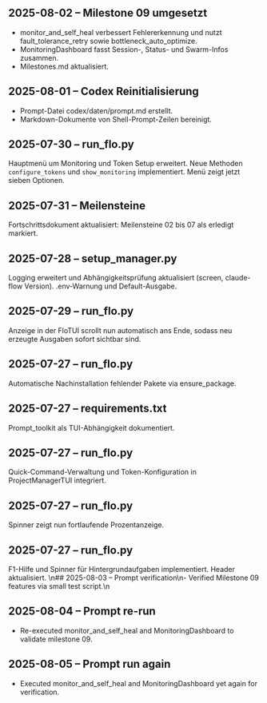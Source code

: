 ## 2025-08-02 – Milestone 09 umgesetzt
- monitor_and_self_heal verbessert Fehlererkennung und nutzt fault_tolerance_retry sowie bottleneck_auto_optimize.
- MonitoringDashboard fasst Session-, Status- und Swarm-Infos zusammen.
- Milestones.md aktualisiert.
## 2025-08-01 – Codex Reinitialisierung
- Prompt-Datei codex/daten/prompt.md erstellt.
- Markdown-Dokumente von Shell-Prompt-Zeilen bereinigt.
## 2025-07-30 – run_flo.py
Hauptmenü um Monitoring und Token Setup erweitert. Neue Methoden `configure_tokens`
und `show_monitoring` implementiert. Menü zeigt jetzt sieben Optionen.
## 2025-07-31 – Meilensteine
Fortschrittsdokument aktualisiert: Meilensteine 02 bis 07 als erledigt markiert.
## 2025-07-28 – setup_manager.py
Logging erweitert und Abhängigkeitsprüfung aktualisiert (screen, claude-flow Version). .env-Warnung und Default-Ausgabe.
## 2025-07-29 – run_flo.py
Anzeige in der FloTUI scrollt nun automatisch ans Ende, sodass neu erzeugte
Ausgaben sofort sichtbar sind.
## 2025-07-27 – run_flo.py
Automatische Nachinstallation fehlender Pakete via ensure_package.
## 2025-07-27 – requirements.txt
Prompt_toolkit als TUI-Abhängigkeit dokumentiert.
## 2025-07-27 – run_flo.py
Quick-Command-Verwaltung und Token-Konfiguration in ProjectManagerTUI integriert.
## 2025-07-27 – run_flo.py
Spinner zeigt nun fortlaufende Prozentanzeige.
## 2025-07-27 – run_flo.py
F1-Hilfe und Spinner für Hintergrundaufgaben implementiert. Header aktualisiert.
\n## 2025-08-03 – Prompt verification\n- Verified Milestone 09 features via small test script.\n

## 2025-08-04 – Prompt re-run
- Re-executed monitor_and_self_heal and MonitoringDashboard to validate milestone 09.


## 2025-08-05 – Prompt run again
- Executed monitor_and_self_heal and MonitoringDashboard yet again for verification.
